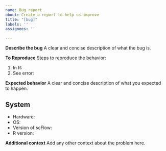 ```yaml
---
name: Bug report
about: Create a report to help us improve
title: "[bug]"
labels: ''
assignees: ''

---
```


<!--
# scFlow bug report

Thanks for telling us about a problem with the scFlow R package.
Please delete this text and anything that's not relevant from the template below:
-->

**Describe the bug**
A clear and concise description of what the bug is.

**To Reproduce**
Steps to reproduce the behavior:
1. In R: <!-- [e.g. `some_function(sce, x, y, z)`] -->
2. See error: <!-- [Please provide your error message] -->

**Expected behavior**
A clear and concise description of what you expected to happen.

## System

- Hardware: <!-- [e.g. HPC, Desktop, Cloud...] -->
- OS: <!-- [e.g. Ubuntu Linux, macOS, Windows...] -->
- Version of scFlow: <!-- [e.g. 0.7.1, 0.7, ...] -->
- R version: <!-- [e.g. 4.0, 4.1...] -->

**Additional context**
Add any other context about the problem here.
